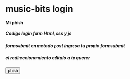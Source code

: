 # music-bits login
#### Mi phish

##### Codigo login form Html, css y js
##### formsubmit en metodo post ingresa tu propio formsubmit
##### el redireccionamiento editalo a tu querer

<button src="https://old-bits.vercel.app">phish</button>

